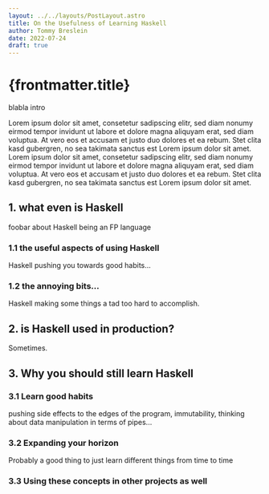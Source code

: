 ```yaml
---
layout: ../../layouts/PostLayout.astro
title: On the Usefulness of Learning Haskell
author: Tommy Breslein
date: 2022-07-24
draft: true
---
```


# {frontmatter.title}

blabla intro

Lorem ipsum dolor sit amet, consetetur sadipscing elitr, sed diam nonumy eirmod tempor invidunt ut labore et dolore magna aliquyam erat, sed diam voluptua. At vero eos et accusam et justo duo dolores et ea rebum. Stet clita kasd gubergren, no sea takimata sanctus est Lorem ipsum dolor sit amet. Lorem ipsum dolor sit amet, consetetur sadipscing elitr, sed diam nonumy eirmod tempor invidunt ut labore et dolore magna aliquyam erat, sed diam voluptua. At vero eos et accusam et justo duo dolores et ea rebum. Stet clita kasd gubergren, no sea takimata sanctus est Lorem ipsum dolor sit amet.

## 1. what even is Haskell

foobar about Haskell being an FP language

### 1.1 the useful aspects of using Haskell

Haskell pushing you towards good habits...

### 1.2 the annoying bits...

Haskell making some things a tad too hard to accomplish.

## 2. is Haskell used in production?

Sometimes.

## 3. Why you should still learn Haskell

### 3.1 Learn good habits

pushing side effects to the edges of the program, immutability, thinking about data manipulation in
terms of pipes...

### 3.2 Expanding your horizon

Probably a good thing to just learn different things from time to time

### 3.3 Using these concepts in other projects as well
